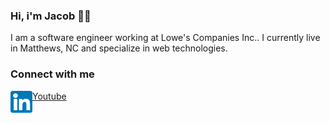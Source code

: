 
### Hi, i'm Jacob 👨‍💻

I am a software engineer working at Lowe's Companies Inc.. I currently live in Matthews, NC and specialize in web technologies.

### Connect with me
[<img align="left" alt="My Linkedin profile" width="35px" src="assets/linkedIn.png">](https://www.linkedin.com/in/jacob-broughton-637189164/)
[Youtube](https://www.youtube.com/channel/UCnHjcw_ZQwEQAUbXPbUecWA)

[linkedIn]: "https://www.linkedin.com/in/jacob-broughton-637189164/"
